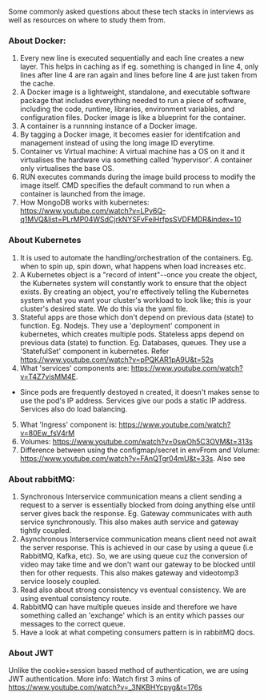 Some commonly asked questions about these tech stacks in interviews as well as resources on where to study them from.

### About Docker:
1. Every new line is executed sequentially and each line creates a new layer. This helps in caching as if eg. something is changed in line 4, only lines after line 4 are ran again and lines before line 4 are just taken from the cache.
2. A Docker image is a lightweight, standalone, and executable software package that includes everything needed to run a piece of software, including the code, runtime, libraries, environment variables, and configuration files. Docker image is like a blueprint for the container. 
3. A container is a runnning instance of a Docker image.
4. By tagging a Docker image, it becomes easier for identifcation and management instead of using the long image ID everytime.
5. Container vs Virtual machine: A virtual machine has a OS on it and it virtualises the hardware via something called 'hypervisor'. A container only virtualises the base OS.
6. RUN executes commands during the image build process to modify the image itself. CMD specifies the default command to run when a container is launched from the image.
7. How MongoDB works with kubernetes: https://www.youtube.com/watch?v=LPy6Q-q1MVQ&list=PLrMP04WSdCjrkNYSFvFeiHrfpsSVDFMDR&index=10

### About Kubernetes
1. It is used to automate the handling/orchestration of the containers. Eg. when to spin up, spin down, what happens when load increases etc.
2. A Kubernetes object is a "record of intent"--once you create the object, the Kubernetes system will constantly work to ensure that the object exists. By creating an object, you're effectively telling the Kubernetes system what you want your cluster's workload to look like; this is your cluster's desired state. We do this via the yaml file.
3. Stateful apps are those which don't depend on previous data (state) to function. Eg. Nodejs. They use a 'deployment' component in kubernetes, which creates multiple pods.
Stateless apps depend on previous data (state) to function. Eg. Databases, queues.
They use a 'StatefulSet' component in kubernetes. Refer https://www.youtube.com/watch?v=pPQKAR1pA9U&t=52s
4. What 'services' components are: https://www.youtube.com/watch?v=T4Z7visMM4E. 
- Since pods are frequently destoyed n created, it doesn't makes sense to use the pod's IP address. Services give our pods a static IP address. Services also do load balancing.
5. What 'Ingress' component is: https://www.youtube.com/watch?v=80Ew_fsV4rM
6. Volumes: https://www.youtube.com/watch?v=0swOh5C3OVM&t=313s
7. Difference between using the configmap/secret in envFrom and Volume: https://www.youtube.com/watch?v=FAnQTgr04mU&t=33s. Also see

### About rabbitMQ:
1. Synchronous Interservice communication means a client sending a request to a server is essentially blocked from doing anything else until server gives back the response. Eg. Gateway communicates with auth service synchronously. This also makes auth service and gateway tightly coupled.
2. Asynchronous Interservice communication means client need not await the server response. This is achieved in our case by using a queue (i.e RabbitMQ, Kafka, etc). So, we are using queue cuz the conversion of video may take time and we don't want our gateway to be blocked until then for other requests. This also makes gateway and videotomp3 service loosely coupled. 
3. Read also about strong consistency vs eventual consistency. We are using eventual consistency route.
4. RabbitMQ can have multiple queues inside and therefore we have something called an 'exchange' which is an entity which passes our messages to the correct queue.
5. Have a look at what competing consumers pattern is in rabbitMQ docs.

### About JWT
Unlike the cookie+session based method of authentication, we are using JWT authentication. 
More info: Watch first 3 mins of https://www.youtube.com/watch?v=_3NKBHYcpyg&t=176s